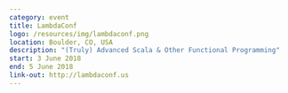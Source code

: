 ```yaml
---
category: event
title: LambdaConf
logo: /resources/img/lambdaconf.png
location: Boulder, CO, USA
description: "(Truly) Advanced Scala & Other Functional Programming"
start: 3 June 2018
end: 5 June 2018
link-out: http://lambdaconf.us
---
```


